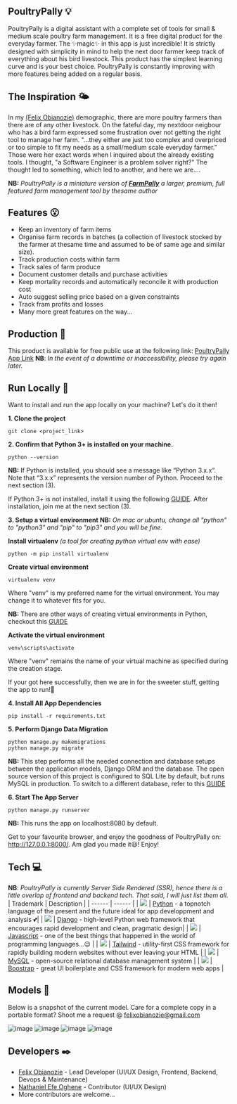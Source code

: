 ## PoultryPally 💡
PoultryPally is a digital assistant with a complete set of tools for small & medium scale poultry farm management.
It is a free digital product for the everyday farmer. The ✨magic✨ in this app is just incredible!
It is strictly designed with simplicity in mind to help the next door farmer keep track of everything about his bird livestock.
This product has the simplest learning curve and is your best choice.
PoultryPally is constantly improving with more features being added on a regular basis.

## The Inspiration 🌤️
In my [(Felix Obianozie)](felixobianozie@gmail.com) demographic, there are more poultry farmers than there are of any other livestock. On the fateful day, my nextdoor neigbour who has a bird farm expressed some frustration over not getting the right tool to manage her farm. "...they either are just too complex and overpriced or too simple to fit my needs as a small/medium scale everyday farmer." Those were her exact words when I inquired about the already existing tools. I thought, "a Software Engineer is a problem solver right?" The thought led to something, which led to another, and here we are...</smiles>.

**NB:** *PoultryPally is a miniature version of [**FarmPally**]() a larger, premium, full featured farm management tool by thesame author*

## Features 😮
- Keep an inventory of farm items
- Organise farm records in batches (a collection of livestock stocked by the farmer at thesame time and assumed to be of same age and similar size).
- Track production costs within farm
- Track sales of farm produce
- Document customer details and purchase activities
- Keep mortality records and automatically reconcile it with production cost
- Auto suggest selling price based on a given constraints
- Track fram profits and losses
- Many more great features on the way...

## Production 🚀
This product is available for free public use at the following link: [PoultryPally App Link]()
**NB**: *In the event of a downtime or inaccessibility, please try again later.*

## Run Locally 🏃
Want to install and run the app locally on your machine? Let's do it then!

 **1.   Clone the project**
 ```
git clone <project_link>
```  

 **2.   Confirm that Python 3+ is installed on your machine.**
  ```
  python --version
  ```  

 **NB:** 
 If Python is installed, you should see a message like “Python 3.x.x”. Note that “3.x.x” represents the version number of Python. Proceed to the next section (3).
 
 If Python 3+ is not installed, install it using the following [GUIDE](https://www.tutorialsteacher.com/python/install-python). After installation, join me at the next section (3).

 
 **3.   Setup a virtual environment**
  **NB:** *On mac or ubuntu, change all "python" to "python3" and "pip" to "pip3" and you will be fine.*

 **Install virtualenv** *(a tool for creating python virtual env with ease)*
  ```
  python -m pip install virtualenv
  ```
  **Create virtual environment**
  ```
  virtualenv venv
  ``` 
 
  Where "venv" is my preferred name for the virtual environment. You may change it to whatever fits for you.  
  
  **NB:** There are other ways of creating virtual environments in Python, checkout this [GUIDE](https://www.geeksforgeeks.org/create-virtual-environment-using-venv-python/)

  **Activate the virtual environment**
  ```
  venv\scripts\activate
  ```
  
  Where "venv" remains the name of your virtual machine as specified during the creation stage.
  
  If your got here successfully, then we are in for the sweeter stuff, getting the app to run!🥂
  
   **4. Install All App Dependencies**
  ```
  pip install -r requirements.txt
  ```

  **5. Perform Django Data Migration**
   ```
  python manage.py makemigrations
  python manage.py migrate
  ```
  **NB:** This step performs all the needed connection and database setups between the application models, Django ORM and the database.
  The open source version of this project is configured to SQL Lite by default, but runs MySQL in production. To switch to a different database, refer to this [GUIDE]()

   **6. Start The App Server**
   ```
  python manage.py runserver
  ```
  **NB:** This runs the app on localhost:8080 by default.
  
  Get to your favourite browser, and enjoy the goodness of PoultryPally on: http://127.0.0.1:8000/. Am glad you made it😃! Enjoy!

## Tech 💻
**NB**: *PoultryPally is currently Server Side Rendered (SSR), hence there is a little overlap of frontend and backend tech. That said, I will just list them all.*
| Trademark | Description |
| ------ | ------ |
| [![](https://i.imgur.com/4l6Eeh3.jpg)]() | [Python](https://www.python.org/) - a topnotch language of the present and the future ideal for app developpment and analysis 💕|
| [![](https://i.imgur.com/Lpv3HnM.png)]() | [Django](https://www.djangoproject.com/) - high-level Python web framework that encourages rapid development and clean, pragmatic design|
| [![](https://i.imgur.com/YqaIv6O.png)]() | [Javascript](https://www.javascript.com/) - one of the best things that happened in the world of programming languages...😉 |
| [![](https://i.imgur.com/nek6z1Q.jpg)]() | [Tailwind](https://tailwindcss.com/) -  utility-first CSS framework for rapidly building modern websites without ever leaving your HTML |
| [![](https://i.imgur.com/Mce5kDC.png)]() | [MySQL](https://www.mysql.com/) - open-source relational database management system |
| [![](https://i.imgur.com/AByWAOv.png)]() | [Boostrap]() - great UI boilerplate and CSS framework for modern web apps |


## Models 🧱
Below is a snapshot of the current model. Care for a complete copy in a portable format? Shoot me a request @ [felixobianozie@gmail.com]()

![image](https://i.imgur.com/Qak0Kw0.pngg)
![image](https://i.imgur.com/Cyt4BRf.png)
![image](https://i.imgur.com/LoFMjei.png)
![image](https://i.imgur.com/0tCZS8I.png)

## Developers ✒️
- [Felix Obianozie](felixobianozie@gmail.com) - Lead Developer (UI/UX Design, Frontend, Backend, Devops & Maintenance)
- [Nathaniel Efe Oghene]() - Contributor (UI/UX Design)
- More contributors are welcome...